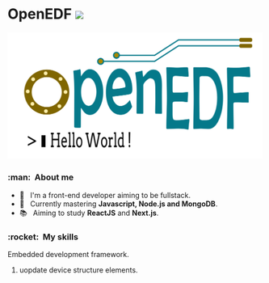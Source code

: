 # OpenEDF   <img src="https://github.com/rajput2107/rajput2107/blob/master/Assets/Developer.gif" width="64px"/> 
![OpenEDF](https://github.com/OpenEDF/openedf/blob/master/matrial/logo/OpenEDF.png)
<h3> :man: &nbsp;About me </h3>

- 🤔 &nbsp; I'm a front-end developer aiming to be fullstack.
- 🌱 &nbsp; Currently mastering  **Javascript, Node.js and MongoDB**.
- 📚 &nbsp; Aiming to study **ReactJS** and **Next.js**.

<h3> :rocket: &nbsp;My skills </h3>


 Embedded development framework.

1. uopdate device structure elements.

